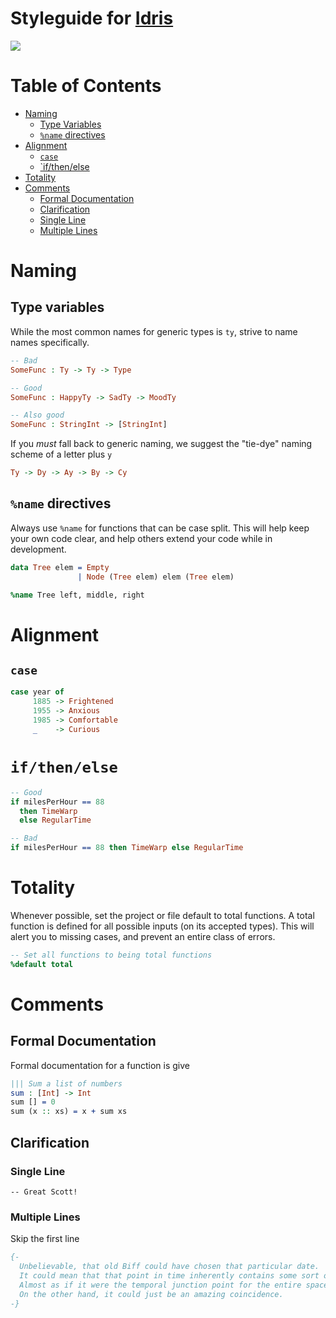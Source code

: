 # Styleguide for [Idris](http://www.idris-lang.org)
![](http://www.idris-lang.org/logo/logo.png)

# Table of Contents
- [Naming](#naming)
  - [Type Variables](#type-variables)
  - [`%name` directives](#name-directives)
- [Alignment](#alignment)
  - [`case`](#case)
  - [`if/then/else](#if-then-else)
- [Totality](#totality)
- [Comments](#comments)
  - [Formal Documentation](#formal-documentation)
  - [Clarification](#clarification)
  - [Single Line](#single-line)
  - [Multiple Lines](#multiple-lines)

# Naming
## Type variables
While the most common names for generic types is `ty`, strive to name names specifically.

```idris
-- Bad
SomeFunc : Ty -> Ty -> Type

-- Good
SomeFunc : HappyTy -> SadTy -> MoodTy

-- Also good
SomeFunc : StringInt -> [StringInt]
```

If you _must_ fall back to generic naming, we suggest the "tie-dye" naming scheme of a letter plus `y`

```idris
Ty -> Dy -> Ay -> By -> Cy
```

## `%name` directives
Always use `%name` for functions that can be case split. This will help keep your own code clear, and help others extend your code while in development.

```idris
data Tree elem = Empty
               | Node (Tree elem) elem (Tree elem)

%name Tree left, middle, right
```

# Alignment
## `case`
```idris
case year of
     1885 -> Frightened
     1955 -> Anxious
     1985 -> Comfortable
     _    -> Curious
```

# `if/then/else`
```idris
-- Good
if milesPerHour == 88
  then TimeWarp
  else RegularTime

-- Bad
if milesPerHour == 88 then TimeWarp else RegularTime
```

# Totality
Whenever possible, set the project or file default to total functions. A total function is defined for all possible inputs (on its accepted types). This will alert you to missing cases, and prevent an entire class of errors.

```idris
-- Set all functions to being total functions
%default total
```

# Comments
## Formal Documentation
Formal documentation for a function is give 

```idris
||| Sum a list of numbers
sum : [Int] -> Int
sum [] = 0
sum (x :: xs) = x + sum xs
```

## Clarification
### Single Line
`-- Great Scott!`

### Multiple Lines
Skip the first line

```idris
{-
  Unbelievable, that old Biff could have chosen that particular date.
  It could mean that that point in time inherently contains some sort of cosmic significance.
  Almost as if it were the temporal junction point for the entire space-time continuum.
  On the other hand, it could just be an amazing coincidence. 
-}
```
